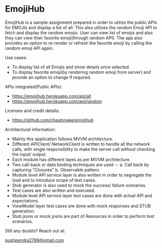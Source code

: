 # EmojiHub

EmojiHub is a sample assignment prepared in order to utilize the public APIs for EMOJIs and display a list of all. 
This also utilizes the random Emoji API to fetch and display the random emojis.
User can view list of emojis and also they can view their favorite emoji(through random API). 
The app also provides an option to re-render or refresh the favorite emoji by calling the random emoji API again.

Use cases:
- To display list of all Emojis and show details once selected.
- To display favorite emoji(by rendering random emoji from server) and provide an option to change if required.

APIs integrated(Public APIs):
- https://emojihub.herokuapp.com/api/all
- https://emojihub.herokuapp.com/api/random

Licenses and credit details:
- https://github.com/cheatsnake/emojihub

Architectural information:
- Mainly this application follows MVVM architecture.
- Different APIClient/ NetworkClient is written to handle all the network calls, with single responsibility to make the server call without checking the input/ output.
- Each module has different layes as per MVVM architecture.
- Two call-back or data binding techniques are used -- a. Call back by capturing "Closures" b. Observable pattern.
- Module level API service layer is also written in order to segregate the load and to introduce scope of test cases.
- Stub generator is also used to mock the success/ failure scenarios.
- Test cases are also written and executed.
- Module level API service layer test cases are done with actual API and expectations.
- ViewModel layer test cases are done with mock responses and STUB generation.
- Stub jsons or mock josns are part of Resources in order to perform test scenarios.

Still any doubts?
Reach out at:

pushpendra2789@gmail.com
